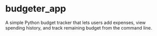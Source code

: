 # budgeter_app
A simple Python budget tracker that lets users add expenses, view spending history, and track remaining budget from the command line.
